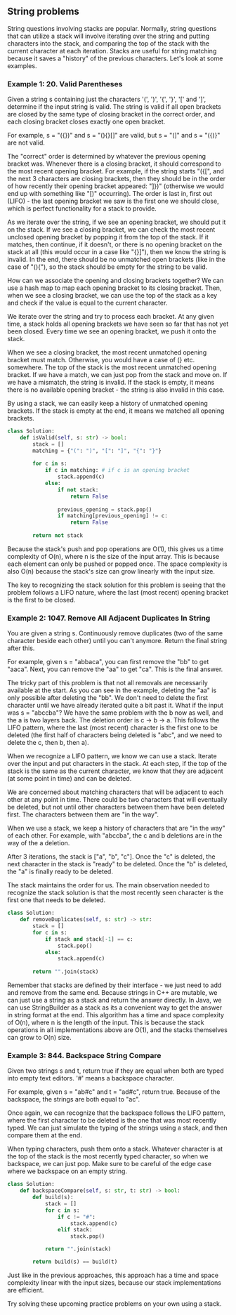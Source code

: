## String problems

String questions involving stacks are popular. Normally, string questions 
that can utilize a stack will involve iterating over the string and putting characters into the stack, 
and comparing the top of the stack with the current character at each iteration. 
Stacks are useful for string matching because it saves a "history" of the previous characters. 
Let's look at some examples.

<h3>Example 1: 20. Valid Parentheses</h3>
Given a string s containing just the characters '(', ')', '{', '}', '[' and ']', determine if the input string is valid. 
The string is valid if all open brackets are closed by the same type of closing bracket in the correct order, 
and each closing bracket closes exactly one open bracket.

For example, s = "({})" and s = "(){}[]" are valid, but s = "(]" and s = "({)}" are not valid.

The "correct" order is determined by whatever the previous opening bracket was. Whenever there is a closing bracket, 
it should correspond to the most recent opening bracket. For example, if the string starts "({[", 
and the next 3 characters are closing brackets, then they should be in the order of how recently their opening bracket appeared: "]})" 
(otherwise we would end up with something like "[)" occurring). The order is last in, 
first out (LIFO) - the last opening bracket we saw is the first one we should close, 
which is perfect functionality for a stack to provide.

As we iterate over the string, if we see an opening bracket, we should put it on the stack. If we see a closing bracket, 
we can check the most recent unclosed opening bracket by popping it from the top of the stack. If it matches, 
then continue, if it doesn't, or there is no opening bracket on the stack at all (this would occur in a case like "{}]"), 
then we know the string is invalid. In the end, there should be no unmatched open brackets (like in the case of "(){"), 
so the stack should be empty for the string to be valid.

How can we associate the opening and closing brackets together? We can use a hash map to map each opening bracket 
to its closing bracket. Then, when we see a closing bracket, we can use the top of the stack as a key 
and check if the value is equal to the current character.

We iterate over the string and try to process each bracket. At any given time, a stack holds all opening brackets 
we have seen so far that has not yet been closed. Every time we see an opening bracket, we push it onto the stack.

When we see a closing bracket, the most recent unmatched opening bracket must match. Otherwise, 
you would have a case of (} etc. somewhere. The top of the stack is the most recent unmatched opening bracket. 
If we have a match, we can just pop from the stack and move on. If we have a mismatch, the string is invalid. 
If the stack is empty, it means there is no available opening bracket - the string is also invalid in this case.

By using a stack, we can easily keep a history of unmatched opening brackets. If the stack is empty at the end, 
it means we matched all opening brackets.

```python
class Solution:
    def isValid(self, s: str) -> bool:
        stack = []
        matching = {"(": ")", "[": "]", "{": "}"}
        
        for c in s:
            if c in matching: # if c is an opening bracket
                stack.append(c)
            else:
                if not stack:
                    return False
                
                previous_opening = stack.pop()
                if matching[previous_opening] != c:
                    return False
 
        return not stack
```

Because the stack's push and pop operations are O(1), this gives us a time complexity of O(n), 
where n is the size of the input array. This is because each element can only be pushed or popped once. 
The space complexity is also O(n) because the stack's size can grow linearly with the input size.

The key to recognizing the stack solution for this problem is seeing that the problem follows a LIFO nature, 
where the last (most recent) opening bracket is the first to be closed.

<h3>Example 2: 1047. Remove All Adjacent Duplicates In String</h3>
You are given a string s. Continuously remove duplicates (two of the same character beside each other) 
until you can't anymore. Return the final string after this.

For example, given s = "abbaca", you can first remove the "bb" to get "aaca". Next, you can remove the "aa" to get "ca". 
This is the final answer.

The tricky part of this problem is that not all removals are necessarily available at the start. 
As you can see in the example, deleting the "aa" is only possible after deleting the "bb". We don't need 
to delete the first character until we have already iterated quite a bit past it. What if the input was s = "abccba"? 
We have the same problem with the b now as well, and the a is two layers back. The deletion order is c -> b -> a. 
This follows the LIFO pattern, where the last (most recent) character is the first one 
to be deleted (the first half of characters being deleted is "abc", and we need to delete the c, then b, then a).

When we recognize a LIFO pattern, we know we can use a stack. Iterate over the input and put characters in the stack. 
At each step, if the top of the stack is the same as the current character, 
we know that they are adjacent (at some point in time) and can be deleted.

We are concerned about matching characters that will be adjacent to each other at any point in time. 
There could be two characters that will eventually be deleted, but not until other characters 
between them have been deleted first. The characters between them are "in the way".

When we use a stack, we keep a history of characters that are "in the way" of each other. For example, with "abccba", 
the c and b deletions are in the way of the a deletion.

After 3 iterations, the stack is ["a", "b", "c"]. Once the "c" is deleted, the next character in the stack is "ready" 
to be deleted. Once the "b" is deleted, the "a" is finally ready to be deleted.

The stack maintains the order for us. The main observation needed to recognize the stack solution is 
that the most recently seen character is the first one that needs to be deleted.

```python
class Solution:
    def removeDuplicates(self, s: str) -> str:
        stack = []
        for c in s:
            if stack and stack[-1] == c:
                stack.pop()
            else:
                stack.append(c)
        
        return "".join(stack)
```

Remember that stacks are defined by their interface - we just need to add and remove from the same end. 
Because strings in C++ are mutable, we can just use a string as a stack and return the answer directly. 
In Java, we can use StringBuilder as a stack as its a convenient way to get the answer in string format at the end. 
This algorithm has a time and space complexity of O(n), where n is the length of the input. 
This is because the stack operations in all implementations above are O(1), 
and the stacks themselves can grow to O(n) size.

<h3>Example 3: 844. Backspace String Compare</h3>
Given two strings s and t, return true if they are equal when both are typed into empty text editors. 
'#' means a backspace character.

For example, given s = "ab#c" and t = "ad#c", return true. Because of the backspace, 
the strings are both equal to "ac".

Once again, we can recognize that the backspace follows the LIFO pattern, where the first character 
to be deleted is the one that was most recently typed. We can just simulate the typing of the strings using a stack, 
and then compare them at the end.

When typing characters, push them onto a stack. Whatever character is at the top of the stack is the most recently typed character, 
so when we backspace, we can just pop. Make sure to be careful of the edge case where we backspace on an empty string.

```python
class Solution:
    def backspaceCompare(self, s: str, t: str) -> bool:
        def build(s):
            stack = []
            for c in s:
                if c != "#":
                    stack.append(c)
                elif stack:
                    stack.pop()

            return "".join(stack)

        return build(s) == build(t)
```

Just like in the previous approaches, this approach has a time and space complexity linear with the input sizes, 
because our stack implementations are efficient.

Try solving these upcoming practice problems on your own using a stack.
